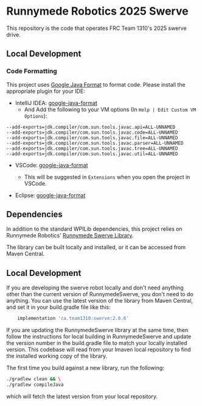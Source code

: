 # Runnymede Robotics 2025 Swerve

This repository is the code that operates FRC Team 1310's 2025 swerve drive.

## Local Development

### Code Formatting

This project uses [Google Java Format](https://github.com/google/google-java-format) to format code. Please install the
appropriate plugin for your IDE:

* IntelliJ IDEA: [google-java-format](https://plugins.jetbrains.com/plugin/8527-google-java-format)
    * And Add the following to your VM options (In `Help | Edit Custom VM Options`):

```
--add-exports=jdk.compiler/com.sun.tools.javac.api=ALL-UNNAMED
--add-exports=jdk.compiler/com.sun.tools.javac.code=ALL-UNNAMED
--add-exports=jdk.compiler/com.sun.tools.javac.file=ALL-UNNAMED
--add-exports=jdk.compiler/com.sun.tools.javac.parser=ALL-UNNAMED
--add-exports=jdk.compiler/com.sun.tools.javac.tree=ALL-UNNAMED
--add-exports=jdk.compiler/com.sun.tools.javac.util=ALL-UNNAMED
```

* VSCode: [google-java-format](https://marketplace.visualstudio.com/items?itemName=JoseVSeb.google-java-format-for-vs-code)
    * This will be suggested in `Extensions` when you open the project in VSCode.


* Eclipse: [google-java-format](https://marketplace.eclipse.org/content/google-java-format)

## Dependencies

In addition to the standard WPILib dependencies, this project relies on Runnymede
Robotics' [Runnymede Swerve Library](https://github.com/RunnymedeRobotics1310/RunnymedeSwerve).

The library can be built locally and installed, or it can be accessed from Maven Central.

## Local Development

If you are developing the swerve robot locally and don't need anything other than the current version of
RunnymedeSwerve, you don't need to do anything. You can use the latest version of the library from Maven Central, and
set it in your build.gradle file like this:

```gradle
    implementation 'ca.team1310:swerve:2.0.6'
```

If you are updating the RunnymedeSwerve library at the same time, then follow the instructions for local building in
RunnymedeSwerve and update the version number in the build.gradle file to match your locally installed version. This
codebase will read from your lmaven local repository to find the installed working copy of the library.

The first time you build against a new library, run the following:

```bash
./gradlew clean && \
./gradlew compileJava
```

which will fetch the latest version from your local repository.